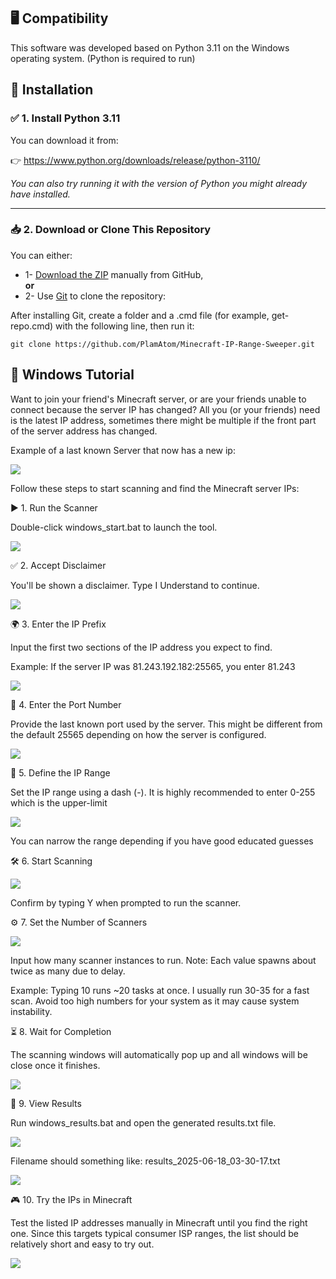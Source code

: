 ## 🖥️ Compatibility

This software was developed based on Python 3.11 on the Windows operating system. (Python is required to run)

## 🚀 Installation

### ✅ 1. Install Python 3.11
You can download it from:

👉 https://www.python.org/downloads/release/python-3110/

*You can also try running it with the version of Python you might already have installed.*

---

### 📥 2. Download or Clone This Repository

You can either:

- 1- [Download the ZIP](https://github.com/PlamAtom/Minecraft-IP-Range-Sweeper/archive/refs/heads/main.zip) manually from GitHub,  
**or**
- 2- Use [Git](https://git-scm.com/downloads) to clone the repository:

After installing Git, create a folder and a .cmd file (for example, get-repo.cmd) with the following line, then run it:

    git clone https://github.com/PlamAtom/Minecraft-IP-Range-Sweeper.git

## 📖 Windows Tutorial

Want to join your friend's Minecraft server, or are your friends unable to connect because the server IP has changed?
All you (or your friends) need is the latest IP address, sometimes there might be multiple if the front part of the server address has changed.

Example of a last known Server that now has a new ip:

![](https://storage.imgbly.com/imgbly/bJ8M7w0pta.png)


Follow these steps to start scanning and find the Minecraft server IPs:

▶️ 1. Run the Scanner

Double-click windows_start.bat to launch the tool.

![](https://storage.imgbly.com/imgbly/eXrt8kKBJ8.png)

✅ 2. Accept Disclaimer

You'll be shown a disclaimer. Type I Understand to continue.

![](https://storage.imgbly.com/imgbly/dDeCKKDWZb.png)

🌍 3. Enter the IP Prefix

Input the first two sections of the IP address you expect to find.

Example: If the server IP was 81.243.192.182:25565, you enter 81.243

![](https://storage.imgbly.com/imgbly/hCLQq5CUZC.png)

🔢 4. Enter the Port Number

Provide the last known port used by the server. This might be different from the default 25565 depending on how the server is configured.

![](https://storage.imgbly.com/imgbly/CEaFiaMUQT.png)

🎯 5. Define the IP Range

Set the IP range using a dash (-).
It is highly recommended to enter 0-255 which is the upper-limit

![](https://storage.imgbly.com/imgbly/IrRpCLWZ4j.png)

You can narrow the range depending if you have good educated guesses

🛠️ 6. Start Scanning

![](https://storage.imgbly.com/imgbly/VsirZJlmff.png)

Confirm by typing Y when prompted to run the scanner.

⚙️ 7. Set the Number of Scanners

![](https://storage.imgbly.com/imgbly/B5iPk420gE.png)

Input how many scanner instances to run.
Note: Each value spawns about twice as many due to delay.

Example: Typing 10 runs ~20 tasks at once. I usually run 30-35 for a fast scan. 
Avoid too high numbers for your system as it may cause system instability.

⏳ 8. Wait for Completion

The scanning windows will automatically pop up and all windows will be close once it finishes.

![](https://storage.imgbly.com/imgbly/bYCHSScjnP.png)

📂 9. View Results

Run windows_results.bat and open the generated results.txt file.

![](https://storage.imgbly.com/imgbly/uflLWcjo9K.png)

Filename should something like: results_2025-06-18_03-30-17.txt

![](https://storage.imgbly.com/imgbly/kOxisDRhID.png)

🎮 10. Try the IPs in Minecraft

Test the listed IP addresses manually in Minecraft until you find the right one.
Since this targets typical consumer ISP ranges, the list should be relatively short and easy to try out.

![](https://storage.imgbly.com/imgbly/NX1LolQGYc.png)
